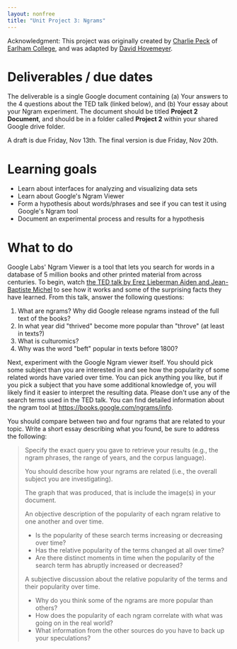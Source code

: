 ```yaml
---
layout: nonfree
title: "Unit Project 3: Ngrams"
---
```


Acknowledgment: This project was originally created by [Charlie Peck](http://www.earlham.edu/profile/?id=11977&r=3786&disp=True) of [Earlham College](http://www.earlham.edu), and was adapted by [David Hovemeyer](http://faculty.ycp.edu/~dhovemey).

# Deliverables / due dates

The deliverable is a single Google document containing (a) Your answers
to the 4 questions about the TED talk (linked below), and (b) Your essay
about your Ngram experiment.  The document should be titled **Project 2 Document**,
and should be in a folder called **Project 2** within your shared
Google drive folder.

A draft is due Friday, Nov 13th.  The final version is due Friday, Nov 20th.

# Learning goals

* Learn about interfaces for analyzing and visualizing data sets 
* Learn about Google's Ngram Viewer
* Form a hypothesis about words/phrases and see if you can test it using Google's Ngram tool
* Document an experimental process and results for a hypothesis

# What to do

Google Labs' Ngram Viewer is a tool that lets you search for words in
a database of 5 million books and other printed material from across
centuries. To begin, watch [the TED talk by Erez Lieberman Aiden and
Jean-Baptiste Michel](https://www.ted.com/talks/what_we_learned_from_5_million_books?language=en#t-512521) to see how it works and some of the surprising facts
they have learned. From this talk, answer the following questions:

1. What are ngrams? Why did Google release ngrams instead of the full text of the books?
2. In what year did "thrived" become more popular than "throve" (at least in texts?)
3. What is culturomics?
4. Why was the word "beft" popular in texts before 1800?

Next, experiment with the Google Ngram viewer itself. You should pick
some subject than you are interested in and see how the popularity of
some related words have varied over time. You can pick anything you like,
but if you pick a subject that you have some additional knowledge of, you
will likely find it easier to interpret the resulting data. Please don't
use any of the search terms used in the TED talk. You can find detailed
information about the ngram tool at <https://books.google.com/ngrams/info>.

You should compare between two and four ngrams that are related to your
topic. Write a short essay describing what you found, be sure to address
the following:

> Specify the exact query you gave to retrieve your results (e.g., the ngram phrases, the range of years, and the corpus language). 
> 
> You should describe how your ngrams are related (i.e., the overall subject you are investigating).
> 
> The graph that was produced, that is include the image(s) in your document. 
> 
> An objective description of the popularity of each ngram relative to one another and over time. 
> 
> * Is the popularity of these search terms increasing or decreasing over time? 
> * Has the relative popularity of the terms changed at all over time? 
> * Are there distinct moments in time when the popularity of the search term has abruptly increased or decreased?
> 
> A subjective discussion about the relative popularity of the terms and their popularity over time. 
> 
> * Why do you think some of the ngrams are more popular than others? 
> * How does the popularity of each ngram correlate with what was going on in the real world? 
> * What information from the other sources do you have to back up your speculations?
